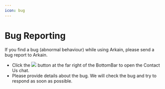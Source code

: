 ```yaml
---
icon: bug
---
```


# Bug Reporting

If you find a bug (abnormal behaviour) while using Arkain, please send a bug report to Arkain.

* Click the ![](<../.gitbook/assets/스크린샷 2025-02-24 오후 12.29.48.png>) button at the far right of the BottomBar to open the Contact Us chat.
* Please provide details about the bug. We will check the bug and try to respond as soon as possible.



<figure><img src="../.gitbook/assets/스크린샷 2025-02-24 오후 12.29.39.png" alt=""><figcaption></figcaption></figure>
